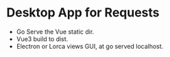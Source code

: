 # Desktop App for Requests

- Go Serve the Vue static dir.
- Vue3 build to dist.
- Electron or Lorca views GUI, at go served localhost.